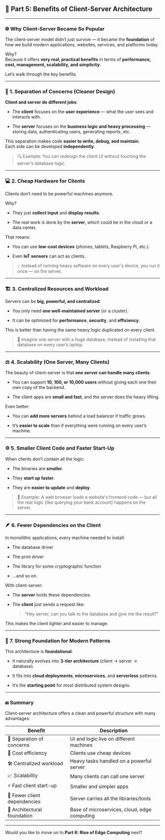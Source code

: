 



## 🔹 **Part 5: Benefits of Client-Server Architecture**

---

### 🌐 **Why Client-Server Became So Popular**

The client-server model didn’t just survive — it became the **foundation** of how we build modern applications, websites, services, and platforms today.

Why?  
Because it offers **very real, practical benefits** in terms of **performance, cost, management, scalability, and simplicity**.

Let’s walk through the key benefits.

---

### 🧠 **1. Separation of Concerns (Cleaner Design)**

**Client and server do different jobs**:

- The **client** focuses on the **user experience** — what the user sees and interacts with.
    
- The **server** focuses on the **business logic and heavy processing** — storing data, authenticating users, generating reports, etc.
    

This separation makes code **easier to write, debug, and maintain**.  
Each side can be developed **independently**.

> 🔍 Example: You can redesign the client UI without touching the server’s database logic.

---

### 💻 **2. Cheap Hardware for Clients**

Clients don’t need to be powerful machines anymore.

Why?

- They just **collect input** and **display results**.
    
- The real work is done by the **server**, which could be in the cloud or a data center.
    

That means:

- You can use **low-cost devices** (phones, tablets, Raspberry Pi, etc.).
    
- Even **IoT sensors** can act as clients.
    

> 💡 Instead of running heavy software on every user's device, you run it once — on the server.

---

### 🏗️ **3. Centralized Resources and Workload**

Servers can be **big, powerful, and centralized**:

- You only need **one well-maintained server** (or a cluster).
    
- It can be optimized for **performance**, **security**, and **efficiency**.
    

This is better than having the same heavy logic duplicated on every client.

> 🏢 Imagine one server with a huge database, instead of installing that database on every user’s laptop.

---

### ⚖️ **4. Scalability (One Server, Many Clients)**

The beauty of client-server is that **one server can handle many clients**.

- You can support **10, 100, or 10,000 users** without giving each one their own copy of the backend.
    
- The client apps are **small and fast**, and the server does the heavy lifting.
    

Even better:

- You can **add more servers** behind a load balancer if traffic grows.
    
- It’s **easier to scale** than if everything were running on every user’s machine.
    

---

### ⚙️ **5. Smaller Client Code and Faster Start-Up**

When clients don’t contain all the logic:

- The binaries are **smaller**.
    
- They **start up faster**.
    
- They are **easier to update** and **deploy**.
    

> 🧪 Example: A web browser loads a website's frontend code — but all the real logic (like querying your bank account) happens on the server.

---

### 🪶 **6. Fewer Dependencies on the Client**

In monolithic applications, every machine needed to install:

- The database driver
    
- The print driver
    
- The library for some cryptographic function
    
- ...and so on.
    

With client-server:

- The **server** holds these dependencies.
    
- The **client** just sends a request like:
    
    > “Hey server, can you talk to the database and give me the result?”
    

This makes the client lighter and easier to manage.

---

### 🧱 **7. Strong Foundation for Modern Patterns**

This architecture is **foundational**:

- It naturally evolves into **3-tier architecture** (client → server → database).
    
- It fits into **cloud deployments**, **microservices**, and **serverless** patterns.
    
- It’s the **starting point** for most distributed system designs.
    

---

### 🔚 Summary

Client-server architecture offers a clean and powerful structure with many advantages:

|Benefit|Description|
|---|---|
|🧠 Separation of concerns|UI and logic live on different machines|
|💸 Cost efficiency|Clients use cheap devices|
|🛠️ Centralized workload|Heavy tasks handled on a powerful server|
|📈 Scalability|Many clients can call one server|
|⚡ Fast client start-up|Smaller and simpler apps|
|🧹 Fewer client dependencies|Server carries all the libraries/tools|
|🧱 Architectural foundation|Base of microservices, cloud, edge computing|

---

Would you like to move on to **Part 6: Rise of Edge Computing** next?